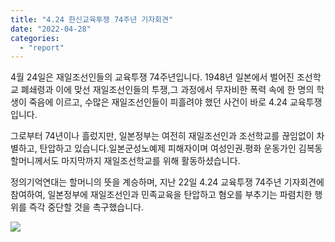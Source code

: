 ```yaml
---
title: "4.24 한신교육투쟁 74주년 기자회견"
date: "2022-04-28"
categories: 
  - "report"
---
```


4월 24일은 재일조선인들의 교육투쟁 74주년입니다. 1948년 일본에서 벌어진 조선학교 폐쇄령과 이에 맞선 재일조선인들의 투쟁,그 과정에서 무자비한 폭력 속에 한 명의 학생이 죽음에 이르고, 수많은 재일조선인들이 피흘려야 했던 사건이 바로 4.24 교육투쟁입니다.

그로부터 74년이나 흘렀지만, 일본정부는 여전히 재일조선인과 조선학교를 끊임없이 차별하고, 탄압하고 있습니다.일본군성노예제 피해자이며 여성인권.평화 운동가인 김복동 할머니께서도 마지막까지 재일조선학교를 위해 활동하셨습니다.

정의기억연대는 할머니의 뜻을 계승하며, 지난 22일 4.24 교육투쟁 74주년 기자회견에 참여하여, 일본정부에 재일조선인과 민족교육을 탄압하고 혐오를 부추기는 파렴치한 행위를 즉각 중단할 것을 촉구했습니다.

![](https://womenandwar.net/kr/wp-content/uploads/2022/04/photo_2022-04-22_12-26-26-1024x768.jpg)
